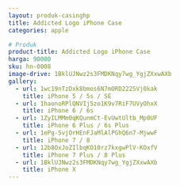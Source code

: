 ```yaml
---
layout: produk-casinghp
title: Addicted Logo iPhone Case
categories: apple

# Produk
product-title: Addicted Logo iPhone Case
harga: 90000
sku: hn-0008
image-drive: 1BklUJNwz2s3FMDKNqy7wg_YgjZXxwAXb
gallery:
  - url: 1wc19nTzDxk8bmos6N7mORD2225Vj0kak
    title: iPhone 5 / 5s / SE
  - url: 1haonoRPlQNVIj5zo1K9v7RiF7UVyOhxX
    title: iPhone 6 / 6s
  - url: 1ZyILMMm0qKQunmCt-EvUwtUltb_Mp0UF
    title: iPhone 6 Plus / 6s Plus
  - url: 1ePg-5vjOrHEnFJaMlAlPGhQ6n7-MjwwF
    title: iPhone 7 / 8
  - url: 12b8OxJoZIlbqKO10rz7kxgwPlV-KOxfV
    title: iPhone 7 Plus / 8 Plus
  - url: 1BklUJNwz2s3FMDKNqy7wg_YgjZXxwAXb
    title: iPhone X
---
```

